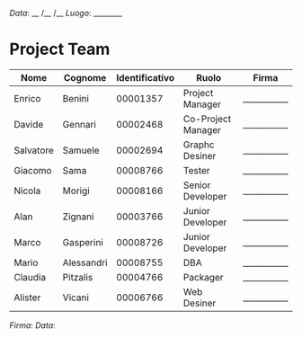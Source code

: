 *Data*: __ /__ /__
*Luogo*: ________

Project Team
===================

| Nome       | Cognome    | Identificativo | Ruolo              | Firma        |
|------------|------------|----------------|--------------------|--------------|
| Enrico     | Benini     | 00001357       | Project Manager    | ___________  |
| Davide     | Gennari    | 00002468       | Co-Project Manager | ___________  |
| Salvatore  | Samuele    | 00002694       | Graphc Desiner     | ___________  |
| Giacomo    | Sama       | 00008766       | Tester             | ___________  |
| Nicola     | Morigi     | 00008166       | Senior Developer   | ___________  |
| Alan       | Zignani    | 00003766       | Junior Developer   | ___________  |
| Marco      | Gasperini  | 00008726       | Junior Developer   | ___________  |
| Mario      | Alessandri | 00008755       | DBA                | ___________  |
| Claudia    | Pitzalis   | 00004766       | Packager           | ___________  |
| Alister    | Vicani     | 00006766       | Web Desiner        | ___________  |



*Firma*:
*Data*:

